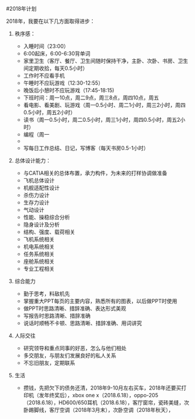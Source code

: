 #2018年计划  

2018年，我要在以下几方面取得进步：  

1. 秩序感：
	* 入睡时间（23:00）
	* 6:00起床，6:00-6:30背单词
	* 家里卫生（客厅、餐厅、卫生间随时保持干净，主卧、次卧、书房、卫生间定期收拾，每天0.5小时） 
	* 工作时不应看手机
	* 午睡时不应玩游戏（12:30-12:55）
	* 晚饭后小憩时不应玩游戏（17:45-18:15)
	* 下班时间：周一10点，周二9点，周三8点，周四10点，周五
	* 看电影、看美剧、玩游戏（周一0.5小时、周二1小时，周三2小时，周四0.5小时，周五2小时）
	* 读书（周一0.5小时，周二0.5小时，周三1小时，周四0.5小时，周五2小时）
	* 编程（周一
	* 
	* 写每日工作总结、日记，写博客（每天书房0.5-1小时）

2. 总体设计能力： 
	* 与CATIA相关的总体布置，承力构件，为未来的打样协调做准备
	* 飞机总体设计
	* 机舰适配性设计
	* 杀伤力设计
	* 生存力设计
	* 气动设计
	* 性能、操稳综合分析
	* 隐身设计及分析
	* 结构、强度、载荷相关
	* 飞机系统相关
	* 机电系统相关
	* 任务系统相关
	* 座舱系统相关
	* 专业工程相关

3. 综合能力

	* 勤于思考，料敌机先
	* 掌握重大PPT每页的主要内容，熟悉所有的图表，以后做PPT时使用
	* 做PPT时思路清晰、措辞准确、表达形式美观
	* 写报告时思路清晰、措辞准确
	* 说话时顺畅不卡顿、思路清晰、措辞准确、用词讲究

4. 人际交往
	* 研究领导和重点同事的好恶，怎么与他们相处
	* 多交朋友，与朋友们发展良好的私人关系
	* 不忘旧朋友，定期联系

5. 生活  

	* 攒钱，先把欠下的债务还清，2018年9-10月左右买车，2018年还要买打印机（发年终奖后），xbox one x（2018.6.18），oppo-205（2018.6.18），HD600/650耳机（2018.6.18），客厅窗帘，瓷砖美缝，次卧踢脚线，客厅空调（2018年3月末），次卧空调（2018年秋天），
